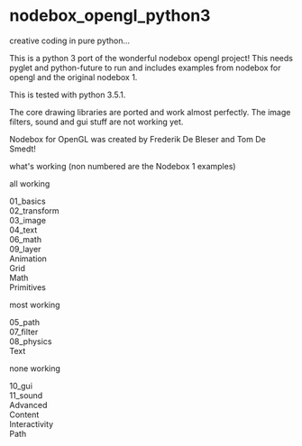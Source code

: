 # nodebox_opengl_python3

creative coding in pure python... 

This is a python 3 port of the wonderful nodebox opengl project! This needs pyglet and python-future to run and includes examples from nodebox for opengl and the original nodebox 1.

This is tested with python 3.5.1.

The core drawing libraries are ported and work almost perfectly. The image filters, sound and gui stuff are not working yet.

Nodebox for OpenGL was created by Frederik De Bleser and Tom De Smedt!

what's working (non numbered are the Nodebox 1 examples)

all working

01_basics  
02_transform  
03_image  
04_text  
06_math  
09_layer  
Animation  
Grid  
Math  
Primitives  

most working

05_path  
07_filter  
08_physics  
Text  

none working

10_gui  
11_sound  
Advanced  
Content  
Interactivity  
Path  